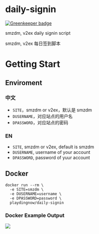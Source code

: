 # daily-signin

[![Greenkeeper badge](https://badges.greenkeeper.io/yidinghan/daily-signin.svg)](https://greenkeeper.io/)

smzdm, v2ex daily signin script

smzdm, v2ex 每日签到脚本

# Getting Start

## Enviroment

### 中文

 - `SITE`，smzdm or v2ex，默认是 smzdm
 - `DUSERNAME`，对应站点的用户名
 - `DPASSWORD`，对应站点的密码

### EN

 - `SITE`, smzdm or v2ex, default is smzdm
 - `DUSERNAME`, username of your account
 - `DPASSWORD`, password of yuur account

## Docker

```shell
docker run --rm \
  -e SITE=smzdm \
  -e DUSERNAME=username \
  -e DPASSWORD=password \
  playdingnow/daily-signin
```

### Docker Example Output

![](http://om4h4iqhe.bkt.clouddn.com/daily-signin-docker-output.png)
